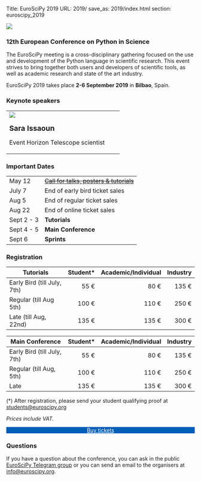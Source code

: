 Title: EuroSciPy 2019
URL: 2019/
save_as: 2019/index.html
section: euroscipy_2019

![](../static/2019/bilbao.jpeg)

### 12th European Conference on Python in Science

The EuroSciPy meeting is a cross-disciplinary gathering focused on the use and development
of the Python language in scientific research. This event strives to bring together both
users and developers of scientific tools, as well as academic research and state of the art
industry.

EuroSciPy 2019 takes place **2-6 September 2019** in **Bilbao**, Spain.

### Keynote speakers

<table class="projects">
    <tr>
        <td>
            <img src="../static/2019/keynotes/sara.png"/>
            <p style="margin-bottom: 3px;">
                <b style="font-size: 1.2em;">Sara Issaoun</b>
            </p>
            <p>
                Event Horizon Telescope scientist
            </p>
        </td>
        <td>
        </td>
        <td>
        </td>
    </tr>
</table>

### Important Dates

|            |                                                                                   |
|------------|-----------------------------------------------------------------------------------|
| May 12     | <s>[Call for talks, posters & tutorials](https://pretalx.com/euroscipy-2019/)</s> |
| July 7     | End of early bird ticket sales                                                    |
| Aug 5      | End of regular ticket sales                                                       |
| Aug 22     | End of online ticket sales                                                        |
| Sept 2 - 3 | **Tutorials**                                                                     |
| Sept 4 - 5 | **Main Conference**                                                               |
| Sept 6     | **Sprints**                                                                       |


### Registration<a name="registration"></a>

| Tutorials                   | Student* | Academic/Individual | Industry |
|-----------------------------|---------:|--------------------:|---------:|
| Early Bird (till July, 7th) | 55 €     | 80 €                | 135 €    |
| Regular (till Aug 5th)      | 100 €    | 110 €               | 250 €    |
| Late (till Aug, 22nd)       | 135 €    | 135 €               | 300 €    |

| Main Conference             | Student* | Academic/Individual | Industry |
|-----------------------------|---------:|--------------------:|---------:|
| Early Bird (till July, 7th) | 55 €     | 80 €                | 135 €    |
| Regular (till Aug, 5th)     | 100 €    | 110 €               | 250 €    |
| Late                        | 135 €    | 135 €               | 300 €    |

(*)  After registration, please send your student qualifying proof at
<a href="mailto:students@euroscipy.org">students@euroscipy.org</a>

_Prices include VAT._

<div style="width: 100%; text-align: center;">
    <div class="button" style="background-color: #005db8;">
        <a href="https://ti.to/acpyss/euroscipy-2019"
           style="color: white;"
           target="_blank">Buy tickets</a>
    </div>
</div>

### Questions <a name="questions"></a>

If you have a question about the conference, you can ask in the public
[EuroSciPy Telegram group](https://t.me/euroscipy) or you can send an email
to the organisers at <a href="info@euroscipy.org">info@euroscipy.org</a>.
